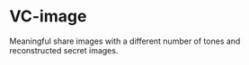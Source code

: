 # VC-image
Meaningful share images with a different number of tones and reconstructed secret images.
